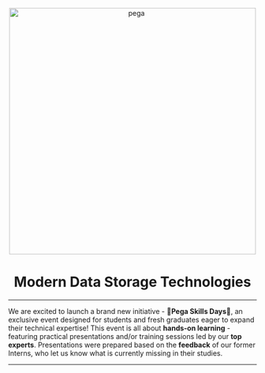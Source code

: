 <p align="center">
  <a href="https://www.pega.com">
    <img src="https://www.pega.com/themes/custom/pegawww_theme/images/pega-logo.svg" alt="pega" width="500">
  </a>
  <br/>
  <h1 align="center">Modern Data Storage Technologies</h1>
</p>

---

We are excited to launch a brand new initiative - 🌟**Pega Skills Days**🌟, an exclusive event designed for students and fresh graduates eager to expand their technical expertise! 
This event is all about **hands-on learning** - featuring practical presentations and/or training sessions led by our **top experts**. 
Presentations were prepared based on the **feedback** of our former Interns, who let us know what is currently missing in their studies.

--- 
<div align="center">
  
</div>


